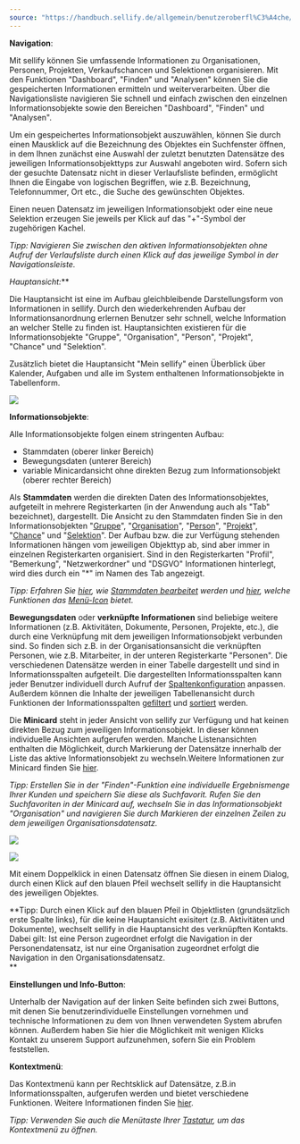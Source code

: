 ```yaml
---
source: "https://handbuch.sellify.de/allgemein/benutzeroberfl%C3%A4che/"
---
```

**Navigation**:  

Mit sellify können Sie umfassende Informationen zu Organisationen, Personen, Projekten, Verkaufschancen und Selektionen organisieren. Mit den Funktionen "Dashboard", "Finden" und "Analysen" können Sie die gespeicherten Informationen ermitteln und weiterverarbeiten. Über die Navigationsliste navigieren Sie schnell und einfach zwischen den einzelnen Informationsobjekte sowie den Bereichen "Dashboard", "Finden" und "Analysen".

Um ein gespeichertes Informationsobjekt auszuwählen, können Sie durch einen Mausklick auf die Bezeichnung des Objektes ein Suchfenster öffnen, in dem Ihnen zunächst eine Auswahl der zuletzt benutzten Datensätze des jeweiligen Informationsobjekttyps zur Auswahl angeboten wird. Sofern sich der gesuchte Datensatz nicht in dieser Verlaufsliste befinden, ermöglicht Ihnen die Eingabe von logischen Begriffen, wie z.B. Bezeichnung, Telefonnummer, Ort etc., die Suche des gewünschten Objektes.  

Einen neuen Datensatz im jeweiligen Informationsobjekt oder eine neue Selektion erzeugen Sie jeweils per Klick auf das "+"-Symbol der zugehörigen Kachel.

*Tipp: Navigieren Sie zwischen den aktiven Informationsobjekten ohne Aufruf der Verlaufsliste durch einen Klick auf das jeweilige Symbol in der Navigationsleiste.*

**Hauptansicht*:***

Die Hauptansicht ist eine im Aufbau gleichbleibende Darstellungsform von Informationen in sellify. Durch den wiederkehrenden Aufbau der Informationsanordnung erlernen Benutzer sehr schnell, welche Information an welcher Stelle zu finden ist. Hauptansichten existieren für die Informationsobjekte "Gruppe", "Organisation", "Person", "Projekt", "Chance" und "Selektion".

Zusätzlich bietet die Hauptansicht "Mein sellify" einen Überblick über Kalender, Aufgaben und alle im System enthaltenen Informationsobjekte in Tabellenform.

![](https://image.jimcdn.com/app/cms/image/transf/dimension=890x10000:format=png/path/s42eb4d670de94a65/image/i80709b21eed1993e/version/1667323414/image.png)

**Informationsobjekte**:

Alle Informationsobjekte folgen einem stringenten Aufbau:

- Stammdaten (oberer linker Bereich)
- Bewegungsdaten (unterer Bereich)
- variable Minicardansicht ohne direkten Bezug zum Informationsobjekt (oberer rechter Bereich)

Als **Stammdaten** werden die direkten Daten des Informationsobjektes, aufgeteilt in mehrere Registerkarten (in der Anwendung auch als "Tab" bezeichnet), dargestellt. Die Ansicht zu den Stammdaten finden Sie in den Informationsobjekten "[Gruppe](https://handbuch.sellify.de/aufbau/gruppe/ "Gruppe")", "[Organisation](https://handbuch.sellify.de/aufbau/organisation/ "Organisation")", "[Person](https://handbuch.sellify.de/aufbau/person/ "Person")", "[Projekt](https://handbuch.sellify.de/aufbau/projekt/ "Projekt")", "[Chance](https://handbuch.sellify.de/aufbau/chance/ "Chance")" und "[Selektion](https://handbuch.sellify.de/aufbau/selektion/ "Selektion")". Der Aufbau bzw. die zur Verfügung stehenden Informationen hängen vom jeweiligen Objekttyp ab, sind aber immer in einzelnen Registerkarten organisiert. Sind in den Registerkarten "Profil", "Bemerkung", "Netzwerkordner" und "DSGVO" Informationen hinterlegt, wird dies durch ein "\*" im Namen des Tab angezeigt.

*Tipp: Erfahren Sie [hier](https://handbuch.sellify.de/funktionen/stammdatens%C3%A4tze-bearbeiten/ "Stammdatensätze bearbeiten"), wie [Stammdaten bearbeitet](https://handbuch.sellify.de/funktionen/stammdatens%C3%A4tze-bearbeiten/ "Stammdatensätze bearbeiten") werden und [hier](https://handbuch.sellify.de/funktionen/men%C3%BC-funktionen/ "Menü-Funktionen"), welche Funktionen das [Menü-Icon](https://handbuch.sellify.de/funktionen/men%C3%BC-funktionen/ "Menü-Funktionen") bietet.*

**Bewegungsdaten** oder **verknüpfte Informationen** sind beliebige weitere Informationen (z.B. Aktivitäten, Dokumente, Personen, Projekte, etc.), die durch eine Verknüpfung mit dem jeweiligen Informationsobjekt verbunden sind. So finden sich z.B. in der Organisationsansicht die verknüpften Personen, wie z.B. Mitarbeiter, in der unteren Registerkarte "Personen". Die verschiedenen Datensätze werden in einer Tabelle dargestellt und sind in Informationsspalten aufgeteilt. Die dargestellten Informationsspalten kann jeder Benutzer individuell durch Aufruf der [Spaltenkonfiguration](https://handbuch.sellify.de/funktionen/spaltenkonfigurator-ansichtsfavoriten-und-tabkonfigurator/ "Spaltenkonfigurator, Ansichtsfavoriten und Tabkonfigurator") anpassen. Außerdem können die Inhalte der jeweiligen Tabellenansicht durch Funktionen der Informationsspalten [gefiltert](https://handbuch.sellify.de/funktionen/spaltenergebnisse-filtern/ "Spaltenergebnisse filtern") und [sortiert](https://handbuch.sellify.de/funktionen/spaltenkonfigurator-ansichtsfavoriten-und-tabkonfigurator/ "Spaltenkonfigurator, Ansichtsfavoriten und Tabkonfigurator") werden.  

Die **Minicard** steht in jeder Ansicht von sellify zur Verfügung und hat keinen direkten Bezug zum jeweiligen Informationsobjekt. In dieser können individuelle Ansichten aufgerufen werden. Manche Listenansichten enthalten die Möglichkeit, durch Markierung der Datensätze innerhalb der Liste das aktive Informationsobjekt zu wechseln.Weitere Informationen zur Minicard finden Sie [hier](https://handbuch.sellify.de/aufbau/minicard/ "Minicard").  

*Tipp: Erstellen Sie in der "Finden"-Funktion eine individuelle Ergebnismenge Ihrer Kunden und speichern Sie diese als Suchfavorit. Rufen Sie den Suchfavoriten in der Minicard auf, wechseln Sie in das Informationsobjekt "Organisation" und navigieren Sie durch Markieren der einzelnen Zeilen zu dem jeweiligen Organisationsdatensatz.*

![](https://image.jimcdn.com/app/cms/image/transf/dimension=890x10000:format=png/path/s42eb4d670de94a65/image/i55f8c2de26ef5501/version/1667323394/image.png)

![](https://image.jimcdn.com/app/cms/image/transf/dimension=890x10000:format=png/path/s42eb4d670de94a65/image/i38044635450057b4/version/1667323403/image.png)

Mit einem Doppelklick in einen Datensatz öffnen Sie diesen in einem Dialog, durch einen Klick auf den blauen Pfeil wechselt sellify in die Hauptansicht des jeweiligen Objektes.

**Tipp: Durch einen Klick auf den blauen Pfeil in Objektlisten (grundsätzlich erste Spalte links), für die keine Hauptansicht exisitert (z.B. Aktivitäten und Dokumente), wechselt sellify in die Hauptansicht des verknüpften Kontakts. Dabei gilt: Ist eine Person zugeordnet erfolgt die Navigation in der Personendatensatz, ist nur eine Organisation zugeordnet erfolgt die Navigation in den Organisationsdatensatz.  
**

**Einstellungen und Info-Button**:

Unterhalb der Navigation auf der linken Seite befinden sich zwei Buttons, mit denen Sie benutzerindividuelle Einstellungen vornehmen und technische Informationen zu dem von Ihnen verwendeten System abrufen können. Außerdem haben Sie hier die Möglichkeit mit wenigen Klicks Kontakt zu unserem Support aufzunehmen, sofern Sie ein Problem feststellen. 

**Kontextmenü**:

Das Kontextmenü kann per Rechtsklick auf Datensätze, z.B.in Informationsspalten, aufgerufen werden und bietet verschiedene Funktionen. Weitere Informationen finden Sie [hier](https://handbuch.sellify.de/funktionen/kontextmen%C3%BC/ "Kontextmenü").

*Tipp: Verwenden Sie auch die Menütaste Ihrer [Tastatur](https://handbuch.sellify.de/allgemein/tastatursteuerung/ "Tastatursteuerung"), um das Kontextmenü zu öffnen.*